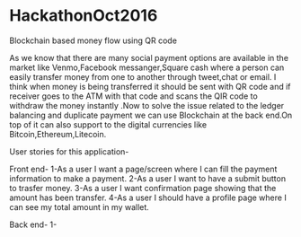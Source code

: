 # HackathonOct2016
Blockchain based money flow using QR code

As we know that there are many social payment options are available in the market like Venmo,Facebook messanger,Square cash where a person can easily transfer money from one to another through tweet,chat or email.
I think when money is being transferred  it should be  sent with QR code and if receiver goes to the ATM with that code and scans the QIR code to withdraw the money instantly .Now to solve the issue related to the ledger balancing and duplicate payment we can use Blockchain at the back end.On top of it can also support to the digital currencies like Bitcoin,Ethereum,Litecoin.

User stories for this application-

Front end-
1-As a user I want a page/screen where I can fill the payment information to make a payment.
2-As a user I want to have a submit button to trasfer money.
3-As a user I want confirmation page showing that the amount has been transfer.
4-As a user I should have a profile page where I can see my total amount in my wallet.

Back end-
1-



